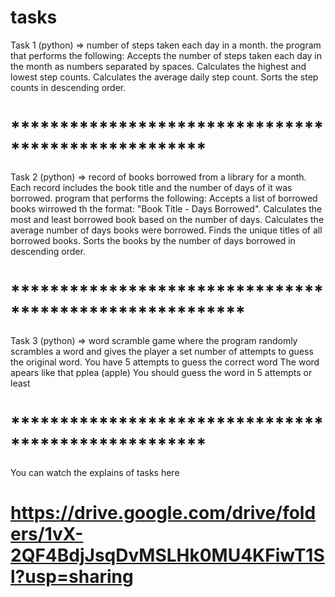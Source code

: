 # tasks
Task 1 (python) => number of steps taken each day in a month. the program that performs the following:
Accepts the number of steps taken each day in the month as numbers separated by spaces.
Calculates the highest and lowest step counts.
Calculates the average daily step count.
Sorts the step counts in descending order.

# ****************************************************
Task 2 (python) => record of books borrowed from a library for a month. Each record includes the book title and the number of days of it was borrowed. program that performs the following:
Accepts a list of borrowed books wirrowed th the format: "Book Title - Days Borrowed".
Calculates the most and least borrowed book based on the number of days.
Calculates the average number of days books were borrowed.
Finds the unique titles of all borrowed books.
Sorts the books by the number of days borrowed in descending order.
# ********************************************************
Task 3 (python) => word scramble game where the program randomly scrambles a word and gives the player a set number of attempts to guess the original word.
You have 5 attempts to guess the correct word
The word apears like that pplea (apple)
You should guess the word in 5 attempts or least
# ****************************************************
You can watch the explains of tasks here

# https://drive.google.com/drive/folders/1vX-2QF4BdjJsqDvMSLHk0MU4KFiwT1Sl?usp=sharing